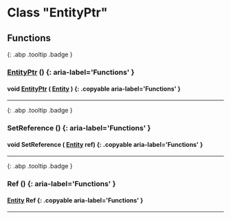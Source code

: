 # Class "EntityPtr"
## Functions
[ ](#){: .abp .tooltip .badge }
### [EntityPtr](../EntityPtr) () {: aria-label='Functions' }
#### void [EntityPtr](../EntityPtr) ( [Entity](../Entity) )  {: .copyable aria-label='Functions' }

___ 
[ ](#){: .abp .tooltip .badge }
### SetReference () {: aria-label='Functions' }
#### void SetReference ( [Entity](../Entity) ref)  {: .copyable aria-label='Functions' }

___ 
[ ](#){: .abp .tooltip .badge }
### Ref () {: aria-label='Functions' }
####  [Entity](../Entity) Ref  {: .copyable aria-label='Functions' }

___ 
